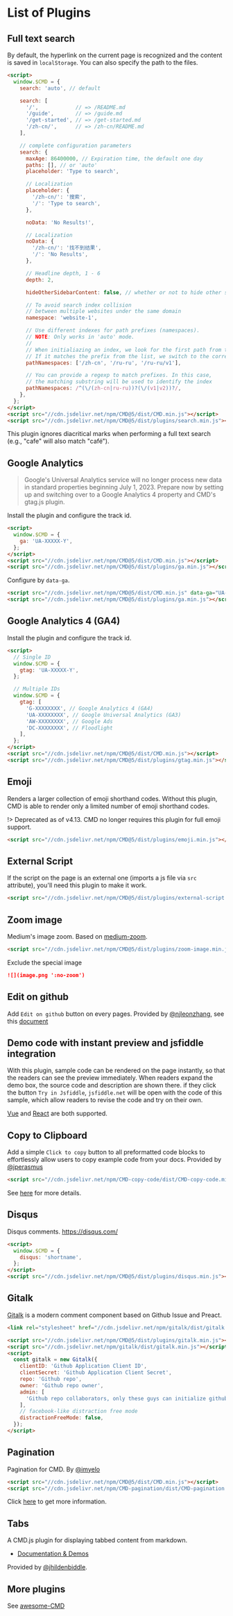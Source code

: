 # List of Plugins

## Full text search

By default, the hyperlink on the current page is recognized and the content is saved in `localStorage`. You can also specify the path to the files.

<!-- prettier-ignore -->
```html
<script>
  window.$CMD = {
    search: 'auto', // default

    search: [
      '/',            // => /README.md
      '/guide',       // => /guide.md
      '/get-started', // => /get-started.md
      '/zh-cn/',      // => /zh-cn/README.md
    ],

    // complete configuration parameters
    search: {
      maxAge: 86400000, // Expiration time, the default one day
      paths: [], // or 'auto'
      placeholder: 'Type to search',

      // Localization
      placeholder: {
        '/zh-cn/': '搜索',
        '/': 'Type to search',
      },

      noData: 'No Results!',

      // Localization
      noData: {
        '/zh-cn/': '找不到结果',
        '/': 'No Results',
      },

      // Headline depth, 1 - 6
      depth: 2,

      hideOtherSidebarContent: false, // whether or not to hide other sidebar content

      // To avoid search index collision
      // between multiple websites under the same domain
      namespace: 'website-1',

      // Use different indexes for path prefixes (namespaces).
      // NOTE: Only works in 'auto' mode.
      //
      // When initialiazing an index, we look for the first path from the sidebar.
      // If it matches the prefix from the list, we switch to the corresponding index.
      pathNamespaces: ['/zh-cn', '/ru-ru', '/ru-ru/v1'],

      // You can provide a regexp to match prefixes. In this case,
      // the matching substring will be used to identify the index
      pathNamespaces: /^(\/(zh-cn|ru-ru))?(\/(v1|v2))?/,
    },
  };
</script>
<script src="//cdn.jsdelivr.net/npm/CMD@5/dist/CMD.min.js"></script>
<script src="//cdn.jsdelivr.net/npm/CMD@5/dist/plugins/search.min.js"></script>
```

This plugin ignores diacritical marks when performing a full text search (e.g., "cafe" will also match "café").

## Google Analytics

> Google's Universal Analytics service will no longer process new data in standard properties beginning July 1, 2023. Prepare now by setting up and switching over to a Google Analytics 4 property and CMD's gtag.js plugin.

Install the plugin and configure the track id.

```html
<script>
  window.$CMD = {
    ga: 'UA-XXXXX-Y',
  };
</script>
<script src="//cdn.jsdelivr.net/npm/CMD@5/dist/CMD.min.js"></script>
<script src="//cdn.jsdelivr.net/npm/CMD@5/dist/plugins/ga.min.js"></script>
```

Configure by `data-ga`.

<!-- prettier-ignore -->
```html
<script src="//cdn.jsdelivr.net/npm/CMD@5/dist/CMD.min.js" data-ga="UA-XXXXX-Y"></script>
<script src="//cdn.jsdelivr.net/npm/CMD@5/dist/plugins/ga.min.js"></script>
```

## Google Analytics 4 (GA4)

Install the plugin and configure the track id.

```html
<script>
  // Single ID
  window.$CMD = {
    gtag: 'UA-XXXXX-Y',
  };

  // Multiple IDs
  window.$CMD = {
    gtag: [
      'G-XXXXXXXX', // Google Analytics 4 (GA4)
      'UA-XXXXXXXX', // Google Universal Analytics (GA3)
      'AW-XXXXXXXX', // Google Ads
      'DC-XXXXXXXX', // Floodlight
    ],
  };
</script>
<script src="//cdn.jsdelivr.net/npm/CMD@5/dist/CMD.min.js"></script>
<script src="//cdn.jsdelivr.net/npm/CMD@5/dist/plugins/gtag.min.js"></script>
```

## Emoji

Renders a larger collection of emoji shorthand codes. Without this plugin, CMD is able to render only a limited number of emoji shorthand codes.

!> Deprecated as of v4.13. CMD no longer requires this plugin for full emoji support.

```html
<script src="//cdn.jsdelivr.net/npm/CMD@5/dist/plugins/emoji.min.js"></script>
```

## External Script

If the script on the page is an external one (imports a js file via `src` attribute), you'll need this plugin to make it work.

```html
<script src="//cdn.jsdelivr.net/npm/CMD@5/dist/plugins/external-script.min.js"></script>
```

## Zoom image

Medium's image zoom. Based on [medium-zoom](https://github.com/francoischalifour/medium-zoom).

```html
<script src="//cdn.jsdelivr.net/npm/CMD@5/dist/plugins/zoom-image.min.js"></script>
```

Exclude the special image

```markdown
![](image.png ':no-zoom')
```

## Edit on github

Add `Edit on github` button on every pages. Provided by [@njleonzhang](https://github.com/njleonzhang), see this [document](https://github.com/njleonzhang/CMD-edit-on-github)

## Demo code with instant preview and jsfiddle integration

With this plugin, sample code can be rendered on the page instantly, so that the readers can see the preview immediately.
When readers expand the demo box, the source code and description are shown there. if they click the button `Try in Jsfiddle`,
`jsfiddle.net` will be open with the code of this sample, which allow readers to revise the code and try on their own.

[Vue](https://njleonzhang.github.io/CMD-demo-box-vue/) and [React](https://njleonzhang.github.io/CMD-demo-box-react/) are both supported.

## Copy to Clipboard

Add a simple `Click to copy` button to all preformatted code blocks to effortlessly allow users to copy example code from your docs. Provided by [@jperasmus](https://github.com/jperasmus)

```html
<script src="//cdn.jsdelivr.net/npm/CMD-copy-code/dist/CMD-copy-code.min.js"></script>
```

See [here](https://github.com/jperasmus/CMD-copy-code/blob/master/README.md) for more details.

## Disqus

Disqus comments. https://disqus.com/

```html
<script>
  window.$CMD = {
    disqus: 'shortname',
  };
</script>
<script src="//cdn.jsdelivr.net/npm/CMD@5/dist/plugins/disqus.min.js"></script>
```

## Gitalk

[Gitalk](https://github.com/gitalk/gitalk) is a modern comment component based on Github Issue and Preact.

```html
<link rel="stylesheet" href="//cdn.jsdelivr.net/npm/gitalk/dist/gitalk.css" />

<script src="//cdn.jsdelivr.net/npm/CMD@5/dist/plugins/gitalk.min.js"></script>
<script src="//cdn.jsdelivr.net/npm/gitalk/dist/gitalk.min.js"></script>
<script>
  const gitalk = new Gitalk({
    clientID: 'Github Application Client ID',
    clientSecret: 'Github Application Client Secret',
    repo: 'Github repo',
    owner: 'Github repo owner',
    admin: [
      'Github repo collaborators, only these guys can initialize github issues',
    ],
    // facebook-like distraction free mode
    distractionFreeMode: false,
  });
</script>
```

## Pagination

Pagination for CMD. By [@imyelo](https://github.com/imyelo)

```html
<script src="//cdn.jsdelivr.net/npm/CMD@5/dist/CMD.min.js"></script>
<script src="//cdn.jsdelivr.net/npm/CMD-pagination/dist/CMD-pagination.min.js"></script>
```

Click [here](https://github.com/imyelo/CMD-pagination#readme) to get more information.

## Tabs

A CMD.js plugin for displaying tabbed content from markdown.

- [Documentation & Demos](https://jhildenbiddle.github.io/CMD-tabs)

Provided by [@jhildenbiddle](https://github.com/jhildenbiddle/CMD-tabs).

## More plugins

See [awesome-CMD](awesome?id=plugins)
